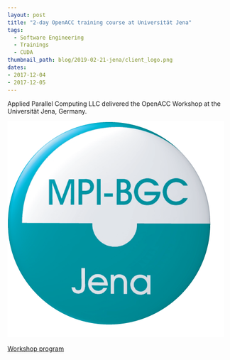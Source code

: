 ```yaml
---
layout: post
title: "2-day OpenACC training course at Universität Jena"
tags:
  - Software Engineering
  - Trainings
  - CUDA
thumbnail_path: blog/2019-02-21-jena/client_logo.png
dates: 
- 2017-12-04
- 2017-12-05
---
```


Applied Parallel Computing LLC delivered the OpenACC Workshop at the Universität Jena, Germany.

![alt text](\assets\img\blog\2019-02-21-jena\client_logo.png "Logo Title Text 1")

[Workshop program](\assets\img\blog\2019-02-21-jena\mpijena_program.pdf)
